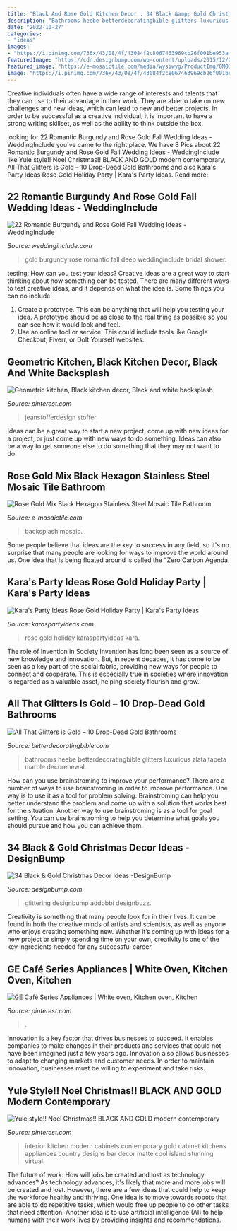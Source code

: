 ```yaml
---
title: "Black And Rose Gold Kitchen Decor : 34 Black &amp; Gold Christmas Decor Ideas -designbump"
description: "Bathrooms heebe betterdecoratingbible glitters luxurious zlata tapeta marble decorenewal"
date: "2022-10-27"
categories:
- "ideas"
images:
- "https://i.pinimg.com/736x/43/08/4f/43084f2c8067463969cb26f001be953a.jpg"
featuredImage: "https://cdn.designbump.com/wp-content/uploads/2015/12/Glittering-Black-And-Gold-Christmas-Decor-ideas-14.jpg"
featured_image: "https://e-mosaictile.com/media/wysiwyg/ProductImg/0M0167_03.jpg"
image: "https://i.pinimg.com/736x/43/08/4f/43084f2c8067463969cb26f001be953a.jpg"
---
```



Creative individuals often have a wide range of interests and talents that they can use to their advantage in their work. They are able to take on new challenges and new ideas, which can lead to new and better projects. In order to be successful as a creative individual, it is important to have a strong writing skillset, as well as the ability to think outside the box.

	

		
looking for 22 Romantic Burgundy and Rose Gold Fall Wedding Ideas - WeddingInclude you've came to the right place. We have 8 Pics about 22 Romantic Burgundy and Rose Gold Fall Wedding Ideas - WeddingInclude like Yule style!! Noel Christmas!! BLACK AND GOLD modern contemporary, All That Glitters is Gold – 10 Drop-Dead Gold Bathrooms and also Kara&#039;s Party Ideas Rose Gold Holiday Party | Kara&#039;s Party Ideas. Read more:
		
    
## 22 Romantic Burgundy And Rose Gold Fall Wedding Ideas - WeddingInclude

<img loading=lazy src="https://www.weddinginclude.com/wp-content/uploads/2017/07/Deep-red-tones-will-add-a-romantic-touch-to-your-fall-wedding.jpg" onerror="this.onerror=null;this.src='https://tse4.mm.bing.net/th?id=OIP.rQuH1wZm-dWnOHpqKgvd8gHaLZ&amp;pid=15.1';" alt="22 Romantic Burgundy and Rose Gold Fall Wedding Ideas - WeddingInclude">

_Source: weddinginclude.com_

>gold burgundy rose romantic fall deep weddinginclude bridal shower. 

	

testing: How can you test your ideas?
Creative ideas are a great way to start thinking about how something can be tested. There are many different ways to test creative ideas, and it depends on what the idea is. Some things you can do include:
1. Create a prototype. This can be anything that will help you testing your idea. A prototype should be as close to the real thing as possible so you can see how it would look and feel.
2. Use an online tool or service. This could include tools like Google Checkout, Fiverr, or DoIt Yourself websites.

    
## Geometric Kitchen, Black Kitchen Decor, Black And White Backsplash

<img loading=lazy src="https://i.pinimg.com/736x/f4/2d/04/f42d04216ac9e185b11a0754cf4a6d3d.jpg" onerror="this.onerror=null;this.src='https://tse1.mm.bing.net/th?id=OIP.qjINKlgvEej28L8l4SLx6AHaLH&amp;pid=15.1';" alt="Geometric kitchen, Black kitchen decor, Black and white backsplash">

_Source: pinterest.com_

>jeanstofferdesign stoffer. 

	

Ideas can be a great way to start a new project, come up with new ideas for a project, or just come up with new ways to do something. Ideas can also be a way to get someone else to do something that they may not want to do.

    
## Rose Gold Mix Black Hexagon Stainless Steel Mosaic Tile Bathroom

<img loading=lazy src="https://e-mosaictile.com/media/wysiwyg/ProductImg/0M0167_03.jpg" onerror="this.onerror=null;this.src='https://tse3.mm.bing.net/th?id=OIP.WSrMNKKqygpDwkoRH_zj1gHaFd&amp;pid=15.1';" alt="Rose Gold Mix Black Hexagon Stainless Steel Mosaic Tile Bathroom">

_Source: e-mosaictile.com_

>backsplash mosaic. 

	

Some people believe that ideas are the key to success in any field, so it's no surprise that many people are looking for ways to improve the world around us. One idea that is being floated around is called the "Zero Carbon Agenda.

    
## Kara&#039;s Party Ideas Rose Gold Holiday Party | Kara&#039;s Party Ideas

<img loading=lazy src="http://karaspartyideas.com/wp-content/uploads/2017/12/Rose-Gold-Holiday-Party-via-Karas-Party-Ideas-KarasPartyIdeas.com15.jpeg" onerror="this.onerror=null;this.src='https://tse2.mm.bing.net/th?id=OIP.sFRAHzEls4m-ptZHIbvE9wHaLH&amp;pid=15.1';" alt="Kara&#039;s Party Ideas Rose Gold Holiday Party | Kara&#039;s Party Ideas">

_Source: karaspartyideas.com_

>rose gold holiday karaspartyideas kara. 

	

The role of Invention in Society
Invention has long been seen as a source of new knowledge and innovation. But, in recent decades, it has come to be seen as a key part of the social fabric, providing new ways for people to connect and cooperate. This is especially true in societies where innovation is regarded as a valuable asset, helping society flourish and grow.

    
## All That Glitters Is Gold – 10 Drop-Dead Gold Bathrooms

<img loading=lazy src="https://betterdecoratingbible.com/wp-content/uploads/2014/02/Taina-Suomalainen-gold-bathroom-ideas-ceiling-gold-leaf-decor-sink-hardware-marble-flooring.jpg" onerror="this.onerror=null;this.src='https://tse4.mm.bing.net/th?id=OIP.AXViNPutZ0zxqTmLulVjygHaLb&amp;pid=15.1';" alt="All That Glitters is Gold – 10 Drop-Dead Gold Bathrooms">

_Source: betterdecoratingbible.com_

>bathrooms heebe betterdecoratingbible glitters luxurious zlata tapeta marble decorenewal. 

	

How can you use brainstroming to improve your performance?
There are a number of ways to use brainstroming in order to improve performance. One way is to use it as a tool for problem solving. Brainstroming can help you better understand the problem and come up with a solution that works best for the situation. Another way to use brainstroming is as a tool for goal setting. You can use brainstroming to help you determine what goals you should pursue and how you can achieve them.

    
## 34 Black &amp; Gold Christmas Decor Ideas -DesignBump

<img loading=lazy src="https://cdn.designbump.com/wp-content/uploads/2015/12/Glittering-Black-And-Gold-Christmas-Decor-ideas-14.jpg" onerror="this.onerror=null;this.src='https://tse2.mm.bing.net/th?id=OIP.I62gCO1W2PqMZtambayCWQHaKj&amp;pid=15.1';" alt="34 Black &amp; Gold Christmas Decor Ideas -DesignBump">

_Source: designbump.com_

>glittering designbump addobbi designbuzz. 

	

Creativity is something that many people look for in their lives. It can be found in both the creative minds of artists and scientists, as well as anyone who enjoys creating something new. Whether it’s coming up with ideas for a new project or simply spending time on your own, creativity is one of the key ingredients needed for any successful career.

    
## GE Café Series Appliances | White Oven, Kitchen Oven, Kitchen

<img loading=lazy src="https://i.pinimg.com/736x/fb/43/b4/fb43b468ad13cbcbf70b5ca0a12bfed3.jpg" onerror="this.onerror=null;this.src='https://tse3.mm.bing.net/th?id=OIP.R2UOVw1HCLlDZCXFwP2shAHaLH&amp;pid=15.1';" alt="GE Café Series Appliances | White oven, Kitchen oven, Kitchen">

_Source: pinterest.com_

>. 

	

Innovation is a key factor that drives businesses to succeed. It enables companies to make changes in their products and services that could not have been imagined just a few years ago. Innovation also allows businesses to adapt to changing markets and customer needs. In order to maintain innovation, businesses must be willing to experiment and take risks.

    
## Yule Style!! Noel Christmas!! BLACK AND GOLD Modern Contemporary

<img loading=lazy src="https://i.pinimg.com/736x/43/08/4f/43084f2c8067463969cb26f001be953a.jpg" onerror="this.onerror=null;this.src='https://tse3.mm.bing.net/th?id=OIP.kYvrtcEKlCclDLJIUjCrTAHaHb&amp;pid=15.1';" alt="Yule style!! Noel Christmas!! BLACK AND GOLD modern contemporary">

_Source: pinterest.com_

>interior kitchen modern cabinets contemporary gold cabinet kitchens appliances country designs bar decor matte cool island stunning virtual. 

	

The future of work: How will jobs be created and lost as technology advances?
As technology advances, it's likely that more and more jobs will be created and lost. However, there are a few ideas that could help to keep the workforce healthy and thriving. One idea is to move towards robots that are able to do repetitive tasks, which would free up people to do other tasks that need attention. Another idea is to use artificial intelligence (AI) to help humans with their work lives by providing insights and recommendations.

